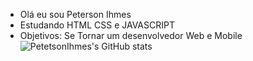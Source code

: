  - Olá eu sou Peterson Ihmes
 - Estudando HTML CSS e JAVASCRIPT
 - Objetivos: Se Tornar um desenvolvedor Web e Mobile
![PetetsonIhmes's GitHub stats](https://github-readme-stats.vercel.app/api?username=petersonihmes&show_icons=true&theme=radical)
